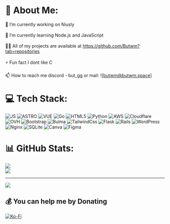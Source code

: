 # 💫 About Me:
🔭 I’m currently working on Niusly<br><br>🌱 I’m currently learning Node.js and JavaScript<br><br>👨‍💻 All of my projects are available at https://github.com/Butwm?tab=repositories<br><br>⚡ Fun fact I dont like C<br><br>📫 How to reach me discord - but_gg or mail: ![butwm@butwm.space]


# 💻 Tech Stack:
![JS](https://shields.io/badge/JavaScript-F7DF1E?logo=JavaScript&logoColor=000&) ![ASTRO](https://img.shields.io/badge/Astro-BC52EE?logo=astro&logoColor=fff) ![VUE](https://img.shields.io/badge/Vue.js-35495E?logo=vuedotjs&logoColor=4FC08D) ![Go](https://img.shields.io/badge/go-%2300ADD8.svg?&logo=go&logoColor=white) ![HTML5](https://img.shields.io/badge/html5-%23E34F26.svg?&logo=html5&logoColor=white) ![Python](https://img.shields.io/badge/python-3670A0?&logo=python&logoColor=ffdd54) ![AWS](https://img.shields.io/badge/AWS-%23FF9900.svg?&logo=amazon-aws&logoColor=white) ![Cloudflare](https://img.shields.io/badge/Cloudflare-F38020?&logo=Cloudflare&logoColor=white) ![OVH](https://img.shields.io/badge/ovh-%23123F6D.svg?&logo=ovh&logoColor=#123F6D) ![Bootstrap](https://img.shields.io/badge/bootstrap-%238511FA.svg?&logo=bootstrap&logoColor=white) ![Bulma](https://img.shields.io/badge/bulma-00D0B1?&logo=bulma&logoColor=white) ![TailwindCss](https://img.shields.io/badge/tailwindcss-0F172A?&logo=tailwindcss) ![Flask](https://img.shields.io/badge/flask-%23000.svg?&logo=flask&logoColor=white) ![Rails](https://img.shields.io/badge/rails-%23CC0000.svg?&logo=ruby-on-rails&logoColor=white) ![WordPress](https://img.shields.io/badge/WordPress-%23117AC9.svg?&logo=WordPress&logoColor=white) ![Nginx](https://img.shields.io/badge/nginx-%23009639.svg?&logo=nginx&logoColor=white) ![SQLite](https://img.shields.io/badge/sqlite-%2307405e.svg?&logo=sqlite&logoColor=white) ![Canva](https://img.shields.io/badge/Canva-%2300C4CC.svg?&logo=Canva&logoColor=white) ![Figma](https://img.shields.io/badge/figma-%23F24E1E.svg?&logo=figma&logoColor=white)
# 📊 GitHub Stats:
![](https://github-readme-streak-stats.herokuapp.com/?user=Butwm&theme=dark&hide_border=true)<br/>
![](https://github-readme-stats.vercel.app/api/top-langs/?username=Butwm&theme=dark&hide_border=true&include_all_commits=true&count_private=true&layout=compact)

---
[![](https://visitcount.itsvg.in/api?id=Butwm&icon=8&color=12)](https://visitcount.itsvg.in)

  ## 💰 You can help me by Donating
  [![Ko-Fi](https://img.shields.io/badge/Ko--fi-F16061?logo=ko-fi&logoColor=white)](https://ko-fi.com/butwm) 

